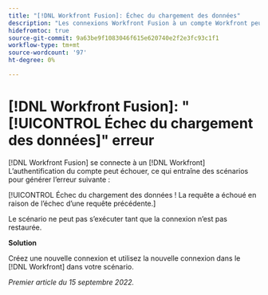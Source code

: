 ```yaml
---
title: "[!DNL Workfront Fusion]: Échec du chargement des données"
description: "Les connexions Workfront Fusion à un compte Workfront peuvent échouer à l’authentification, ce qui entraîne des scénarios qui renvoient l’erreur suivante : Échec du chargement des données ! La requête a échoué en raison de l’échec d’une requête précédente."
hidefromtoc: true
source-git-commit: 9a63be9f1083046f615e620740e2f2e3fc93c1f1
workflow-type: tm+mt
source-wordcount: '97'
ht-degree: 0%

---
```



# [!DNL Workfront Fusion]: &quot;[!UICONTROL Échec du chargement des données]&quot; erreur

[!DNL Workfront Fusion] se connecte à un [!DNL Workfront] L’authentification du compte peut échouer, ce qui entraîne des scénarios pour générer l’erreur suivante :

[!UICONTROL Échec du chargement des données ! La requête a échoué en raison de l’échec d’une requête précédente.]

Le scénario ne peut pas s’exécuter tant que la connexion n’est pas restaurée.

**Solution**

Créez une nouvelle connexion et utilisez la nouvelle connexion dans le [!DNL Workfront] dans votre scénario.

_Premier article du 15 septembre 2022._
